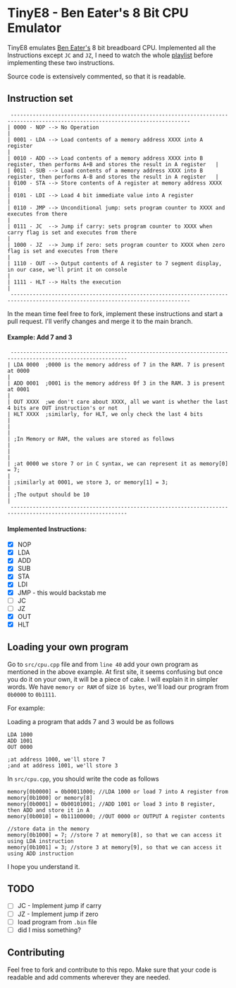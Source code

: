 
# TinyE8 - Ben Eater's 8 Bit CPU Emulator

TinyE8 emulates [Ben Eater's](https://www.youtube.com/channel/UCS0N5baNlQWJCUrhCEo8WlA) 8 bit breadboard CPU. Implemented all the Instructions except `JC` and `JZ`, I need to watch the whole [playlist](https://www.youtube.com/playlist?list=PLowKtXNTBypGqImE405J2565dvjafglHU) before implementing these two instructions.

Source code is extensively commented, so that it is readable.

## Instruction set
```
 -------------------------------------------------------------------------------------------------------------------------------
| 0000 - NOP --> No Operation																									                                                                          |
| 0001 - LDA --> Load contents of a memory address XXXX into A register															                                          |
| 0010 - ADD --> Load contents of a memory address XXXX into B register, then performs A+B and stores the result in A register	 |
| 0011 - SUB --> Load contents of a memory address XXXX into B register, then performs A-B and stores the result in A register	 |
| 0100 - STA --> Store contents of A register at memory address XXXX															                                             |
| 0101 - LDI --> Load 4 bit immediate value into A register																		                                                   |
| 0110 - JMP --> Unconditional jump: sets program counter to XXXX and executes from there										                             |
| 0111 - JC  --> Jump if carry: sets program counter to XXXX when carry flag is set and executes from there						               |
| 1000 - JZ  --> Jump if zero: sets program counter to XXXX when zero flag is set and executes from there						                 |
| 1110 - OUT --> Output contents of A register to 7 segment display, in our case, we'll print it on console						               |
| 1111 - HLT --> Halts the execution																							                                                                     |
 -------------------------------------------------------------------------------------------------------------------------------
```

In the mean time feel free to fork, implement these instructions and start a pull request. I'll verify changes and merge it to the main branch.

#### Example: Add 7 and 3
```
 -----------------------------------------------------------------------------------------------------------
| LDA 0000	;0000 is the memory address of 7 in the RAM. 7 is present at 0000																																|
| ADD 0001	;0001 is the memory address 0f 3 in the RAM. 3 is present at 0001																																|
| OUT XXXX	;we don't care about XXXX, all we want is whether the last 4 bits are OUT instruction's or not 	 |
| HLT XXXX	;similarly, for HLT, we only check the last 4 bits																																															|
|																																																																																																											|
| ;In Memory or RAM, the values are stored as follows																																																							|
|																																																																																																											|
| ;at 0000 we store 7 or in C syntax, we can represent it as memory[0] = 7;																																	|
| ;similarly at 0001, we store 3, or memory[1] = 3;																																																									|
| ;The output should be 10 																																																																																	|
 ----------------------------------------------------------------------------------------------------------- 
```

#### Implemented Instructions:
- [x] NOP
- [x] LDA
- [x] ADD
- [x] SUB
- [x] STA
- [x] LDI
- [x] JMP - this would backstab me
- [ ] JC
- [ ] JZ
- [x] OUT
- [x] HLT

## Loading your own program
Go to `src/cpu.cpp` file and from `line 40` add your own program as mentioned in the above example. At first site, it seems confusing but once you do it on your own, it will be a piece of cake. I will explain it in simpler words. We have `memory or RAM` of size `16 bytes`, we'll load our program from `0b0000` to `0b1111`.

For example:

Loading a program that adds 7 and 3 would be as follows
```
LDA 1000
ADD 1001
OUT 0000

;at address 1000, we'll store 7
;and at address 1001, we'll store 3
```
In `src/cpu.cpp`, you should write the code as follows
```
memory[0b0000] = 0b00011000; //LDA 1000 or load 7 into A register from memory[0b1000] or memory[8]
memory[0b0001] = 0b00101001; //ADD 1001 or load 3 into B register, then ADD and store it in A
memory[0b0010] = 0b11100000; //OUT 0000 or OUTPUT A register contents

//store data in the memory
memory[0b1000] = 7; //store 7 at memory[8], so that we can access it using LDA instruction
memory[0b1001] = 3; //store 3 at memory[9], so that we can access it using ADD instruction
```
I hope you understand it.

## TODO
- [ ] JC - Implement jump if carry
- [ ] JZ - Implement jump if zero
- [ ] load program from `.bin` file
- [ ] did I miss something?

## Contributing
Feel free to fork and contribute to this repo. Make sure that your code is readable and add comments wherever they are needed.
